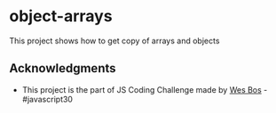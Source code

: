 # object-arrays

This project shows how to get copy of arrays and objects

## Acknowledgments

* This project is the part of JS Coding Challenge made by [Wes Bos](https://javascript30.com/) - #javascript30
